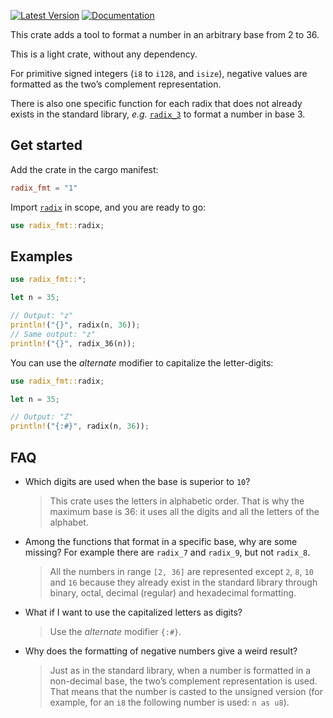 [![Latest Version](https://img.shields.io/crates/v/radix_fmt.svg)](https://crates.io/crates/radix_fmt)
[![Documentation](https://img.shields.io/badge/api-rustdoc-purple.svg)](https://docs.rs/radix_fmt)

This crate adds a tool to format a number in an arbitrary base from 2 to 36.

This is a light crate, without any dependency.

For primitive signed integers (`i8` to `i128`, and `isize`), negative
values are formatted as the two’s complement representation.

There is also one specific function for each radix that does not
already exists in the standard library, *e.g.* [`radix_3`](fn.radix_3.html)
to format a number in base 3.

Get started
-----------

Add the crate in the cargo manifest:

```toml
radix_fmt = "1"
```

Import [`radix`](fn.radix.html) in scope,
and you are ready to go:

```rust
use radix_fmt::radix;
```

Examples
--------

```rust
use radix_fmt::*;

let n = 35;

// Output: "z"
println!("{}", radix(n, 36));
// Same output: "z"
println!("{}", radix_36(n));
```

You can use the *alternate* modifier to capitalize the letter-digits:

```rust
use radix_fmt::radix;

let n = 35;

// Output: "Z"
println!("{:#}", radix(n, 36));
```

FAQ
---

* Which digits are used when the base is superior to `10`?

    > This crate uses the letters in alphabetic order. That is
why the maximum base is 36: it uses all the digits and all
the letters of the alphabet.

* Among the functions that format in a specific base, why are some missing?
For example there are `radix_7` and `radix_9`, but not `radix_8`.

    > All the numbers in range `[2, 36]` are represented except
`2`, `8`, `10` and `16` because they already exist in the
standard library through binary, octal, decimal (regular) and
hexadecimal formatting.

* What if I want to use the capitalized letters as digits?

    > Use the *alternate* modifier `{:#}`.

* Why does the formatting of negative numbers give a weird result?

    > Just as in the standard library, when a number is formatted in a
non-decimal base, the two’s complement representation is used. That means
that the number is casted to the unsigned version (for example, for an `i8`
the following number is used: `n as u8`).
